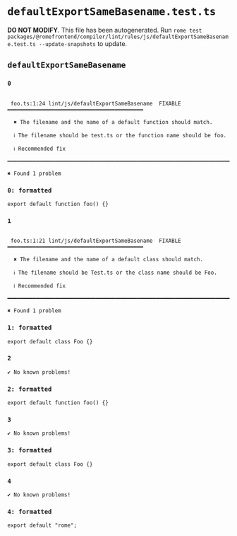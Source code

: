# `defaultExportSameBasename.test.ts`

**DO NOT MODIFY**. This file has been autogenerated. Run `rome test packages/@romefrontend/compiler/lint/rules/js/defaultExportSameBasename.test.ts --update-snapshots` to update.

## `defaultExportSameBasename`

### `0`

```

 foo.ts:1:24 lint/js/defaultExportSameBasename  FIXABLE  ━━━━━━━━━━━━━━━━━━━━━━━━━━━━━━━━━━━━━━━━━━━

  ✖ The filename and the name of a default function should match.

  ℹ The filename should be test.ts or the function name should be foo.

  ℹ Recommended fix

━━━━━━━━━━━━━━━━━━━━━━━━━━━━━━━━━━━━━━━━━━━━━━━━━━━━━━━━━━━━━━━━━━━━━━━━━━━━━━━━━━━━━━━━━━━━━━━━━━━━

✖ Found 1 problem

```

### `0: formatted`

```
export default function foo() {}

```

### `1`

```

 foo.ts:1:21 lint/js/defaultExportSameBasename  FIXABLE  ━━━━━━━━━━━━━━━━━━━━━━━━━━━━━━━━━━━━━━━━━━━

  ✖ The filename and the name of a default class should match.

  ℹ The filename should be Test.ts or the class name should be Foo.

  ℹ Recommended fix

━━━━━━━━━━━━━━━━━━━━━━━━━━━━━━━━━━━━━━━━━━━━━━━━━━━━━━━━━━━━━━━━━━━━━━━━━━━━━━━━━━━━━━━━━━━━━━━━━━━━

✖ Found 1 problem

```

### `1: formatted`

```
export default class Foo {}

```

### `2`

```
✔ No known problems!

```

### `2: formatted`

```
export default function foo() {}

```

### `3`

```
✔ No known problems!

```

### `3: formatted`

```
export default class Foo {}

```

### `4`

```
✔ No known problems!

```

### `4: formatted`

```
export default "rome";

```

